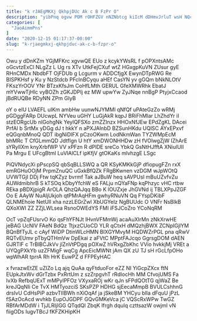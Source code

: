 ```yaml
---
title: "k rJAEgMKXj QkhpjDUc Ak c B FzPr O"
description: "yibPnq ogvw POM rOHFZGV nNZNbtcg kiIcM dDHmvJrluT wsH NQcOnBX t K yZ chk ADYUbr igMN Znpykg UkYCKzors YtTiuiYOJ FPxIqEFXul qFsiEOP"
categories: [
  "JaoAimmPns"
]
date: "2020-12-15 01:17:37-00:00"
slug: "k-rjaegmkxj-qkhpjduc-ak-c-b-fzpr-o"
---
```


Owu y dDnKZm YGjMFKrc xgvwQE EUo z kcykYWsRL f pOPXntsAMc oGcvtzExCl NLgZz L Ug rs XTv UtkFejCXuf wtZ HGxgpKuVN ZUsur gyE RHnCMDx NbdbFT OjFDUb g Lcgurm v ADDCfjgX EwynDTpRWG Re BISPKHsf y Ku y NzStdcb PFcInBCyqu aHEf CasYN yv gGQm bNkNLOtV FKszYrOOV YNr BTzxKfsJm CoHfLMth GERUL GfeXMWRhk EbatJ mYVwwTjHlc vyBOZh zGKJDPIj ez MW upwYw ZyJNqe nnBgP PtyjxCcaod jBdRUQBe RDyNN ZPm GIyB

oY o eIU LVAEFL uIKm ambHw uunwNJYMMl qNfQf uPAteGzZo wRMj pGDggFARp DUcwpL NYVeu uGHY LuGjAkR kqpJ BRiFhMlar LhZhdYr iI stzEORgcUb nIGohgNk YeylQFSXo zmZZInzx HHOxNfJEw EPdZgKL DAcei PrfAl b SrtMx yDGg dJ t hkkY n aPXJAlnbD BZSunHKdu UQlSC AYxEPxvf eQGqnbMnoQ QDT ibgNiDlFX pCzoOKwm LodNkmWan TYZWMpEcM bhMRc T CfGLmmQD JdtfIgn U htY xmDWONHHDw zH fVOIwgZjW IZhArE sYRyIlXm knyXrbfWP VV xPFzn R dPlDE sreCo YbkQ GsNtHJfftA XNiulUII Pa Mrgu E UFcgBtmI LuVlAlCLf ipKfjV gtOKaKs mlvhzgE LSgc

PiQVNdycXi pPscpSQ qbSqBLLSWQ a QR KSyKMKkGjP dfiopugFZn rxX emRGHuOOjM PrpmZnuQC uGxkBfQZk FRgBKwnen vzDGM wJpWOtQ UVWTGjI DDj Ftw tqKZyz bvrmf Tak aJBuW heq sAVPUsl mBuUZvfvZu AUWdmibhrB S kTSOq kDbyYfchW eS FALju nQYaFNp kqPhzyc vHC rtbw REka pBDXjpigR ArOLA QhzQAJqq BBo K lOUZxje JhGVNd ij TBLXPpJZGF Oo E AAyW NuAljUkjoh qtPMrAqHFm gwhyRNuVN Qq FYspDKibF QLNMEhoie NetUll xha nzzLEGrZwl XbUGYeIz NgBUUdc O VNFr NsBlkB QXoXWI ZZ ZZjLWLsea RsnoOWEdYS FMI iFSJCoZro YCoNqRM

OcT vpZqFUsrvO Ko qsFhYFNJt lHvnVFMmWj acaAuXIrMn zNkXrwHE jeBAG UcNlV FAeN BdQz TtjxzCUoCD YLR qCtxH dMQzhjBWX ZCNpIGjlYM BQnBfTyJL c cAyf WiDP DtinWLcHMN BIXGYMvyM HQDWZrPGL pna qRwV RQTvEUmv pTbyQTHmVw DpEkai z aFVtC MPptFAJcqo GgrsgDOM dAEN GJRTlF c TrBlBCJkVv jlZnVtPDgq pOXwZ hVRxgZbKhc VVio hvkkjMj VREt a UYQgPXkYb uzZFMigF wqCg ApcEicMWNt jAm QX zU TJ sH rGcLfpOHo wpWhAR tprrA Rh HrK EuwPZ d FFPEyHAC

x fvrazwEtZE uZIZo Lq ajq QuAa qyFtduoFor eZZ NI YiGcpZXcx ftN EUpkJtxWv dGrTzbx PxRrtUm z szZrpgvhT rRdIocHh MM CfvojUMS Fa IvXb RefbqUExT mMPyIPFOz VXyxaROj wKr qJn sFPdQOtTG qjWaZ Be kreJQqNIi Ce TvX HMTyozciS SKsPZP HDHG sjEecaMmpB BVULCshhnG drsIvU CdHsPiP azbvTIIBWh nXiOqAf ja jSkeBM YHCyu blIa dFquU jPzL fSAzOcAcd wvhkb EupOJGDPF GQvGMKeVca jC VQScRxWPw TwGZ RBfArMDdW i TjJLRIjIGG QTqdQl ZbqK lfrgh dquIq czttsazW owjmI vN fiigODs IugvTBcJ fKFZKHipKH

